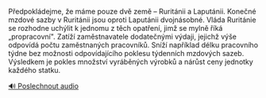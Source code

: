 
Předpokládejme, že máme pouze dvě země – Ruritánii a Laputánii. Konečné mzdové sazby v Ruritánii jsou oproti Laputánii dvojnásobné. Vláda Ruritánie se rozhodne uchýlit k jednomu z těch opatření, jimž se mylně říká „propracovní". Zatíží zaměstnavatele dodatečnými výdaji, jejichž výše odpovídá počtu zaměstnaných pracovníků. Sníží například délku pracovního týdne bez možnosti odpovídajícího poklesu týdenních mzdových sazeb. Výsledkem je pokles množství vyráběných výrobků a nárůst ceny jednotky každého statku.

[🔊 Poslechnout audio](/data/7-paragraphs/audio/chapter_149/para_004-Pedpokldejme-e-mme-pouze-dv-zem-Ruritnii.mp3)
